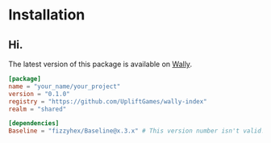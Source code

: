 # Installation

## Hi.

The latest version of this package is available on [Wally](https://wally.run/package/fizzyhex/baseline).

```toml title="wally.toml"
[package]
name = "your_name/your_project"
version = "0.1.0"
registry = "https://github.com/UpliftGames/wally-index"
realm = "shared"

[dependencies]
Baseline = "fizzyhex/Baseline@x.3.x" # This version number isn't valid! Go copy the latest version from Wally.
```